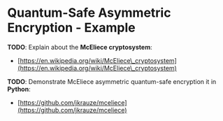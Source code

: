 # Quantum-Safe Asymmetric Encryption - Example

**TODO**: Explain about the **McEliece cryptosystem**:

* [https://en.wikipedia.org/wiki/McEliece\_cryptosystem](https://en.wikipedia.org/wiki/McEliece\_cryptosystem)

**TODO**: Demonstrate McEliece asymmetric quantum-safe encryption it in **Python**:

* [https://github.com/jkrauze/mceliece](https://github.com/jkrauze/mceliece)
